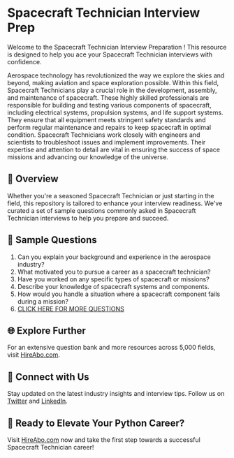 # Spacecraft Technician Interview Prep

Welcome to the Spacecraft Technician Interview Preparation ! This resource is designed to help you ace your Spacecraft Technician interviews with confidence.

Aerospace technology has revolutionized the way we explore the skies and beyond, making aviation and space exploration possible. Within this field, Spacecraft Technicians play a crucial role in the development, assembly, and maintenance of spacecraft. These highly skilled professionals are responsible for building and testing various components of spacecraft, including electrical systems, propulsion systems, and life support systems. They ensure that all equipment meets stringent safety standards and perform regular maintenance and repairs to keep spacecraft in optimal condition. Spacecraft Technicians work closely with engineers and scientists to troubleshoot issues and implement improvements. Their expertise and attention to detail are vital in ensuring the success of space missions and advancing our knowledge of the universe.

## 🚀 Overview

Whether you're a seasoned Spacecraft Technician or just starting in the field, this repository is tailored to enhance your interview readiness. We've curated a set of sample questions commonly asked in Spacecraft Technician interviews to help you prepare and succeed.

## 📝 Sample Questions

1. Can you explain your background and experience in the aerospace industry?
2. What motivated you to pursue a career as a spacecraft technician?
3. Have you worked on any specific types of spacecraft or missions?
4. Describe your knowledge of spacecraft systems and components.
5. How would you handle a situation where a spacecraft component fails during a mission?
6. [CLICK HERE FOR MORE QUESTIONS](https://hireabo.com/job/14_4_1/Spacecraft%20Technician)

## 🌐 Explore Further

For an extensive question bank and more resources across 5,000 fields, visit [HireAbo.com](https://www.hireabo.com).

## 📱 Connect with Us

Stay updated on the latest industry insights and interview tips. Follow us on [Twitter](https://twitter.com/hireabo) and [LinkedIn](https://www.linkedin.com/in/hire-abo-3609972a8/).

## 🚀 Ready to Elevate Your Python Career?

Visit [HireAbo.com](https://www.hireabo.com) now and take the first step towards a successful Spacecraft Technician career!